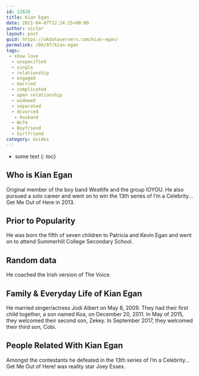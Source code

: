 ```yaml
---
id: 12820
title: Kian Egan
date: 2021-04-07T12:24:25+00:00
author: victor
layout: post
guid: https://ukdataservers.com/kian-egan/
permalink: /04/07/kian-egan
tags:
 - show love
  - unspecified
  - single
  - relationship
  - engaged
  - married
  - complicated
  - open relationship
  - widowed
  - separated
  - divorced
   - Husband
  - Wife
  - Boyfriend
  - Girlfriend
category: Guides
---
```


* some text
{: toc}


## Who is Kian Egan



Original member of the boy band Westlife and the group IOYOU. He also pursued a solo career and went on to win the 13th series of I&#8217;m a Celebrity&#8230;Get Me Out of Here in 2013.

                
                
                
## Prior to Popularity



He was born the fifth of seven children to Patricia and Kevin Egan and went on to attend Summerhill College Secondary School.

                
                
                
## Random data



He coached the Irish version of The Voice.

                
                
                
## Family & Everyday Life of Kian Egan



He married singer/actress Jodi Albert on May 8, 2009. They had their first child together, a son named Koa, on December 20, 2011. In May of 2015, they welcomed their second son, Zekey. In September 2017, they welcomed their third son, Cobi.

                
                
                
## People Related With Kian Egan



Amongst the contestants he defeated in the 13th series of I&#8217;m a Celebrity&#8230;Get Me Out of Here! was reality star Joey Essex.

                
              
            
          
          
          